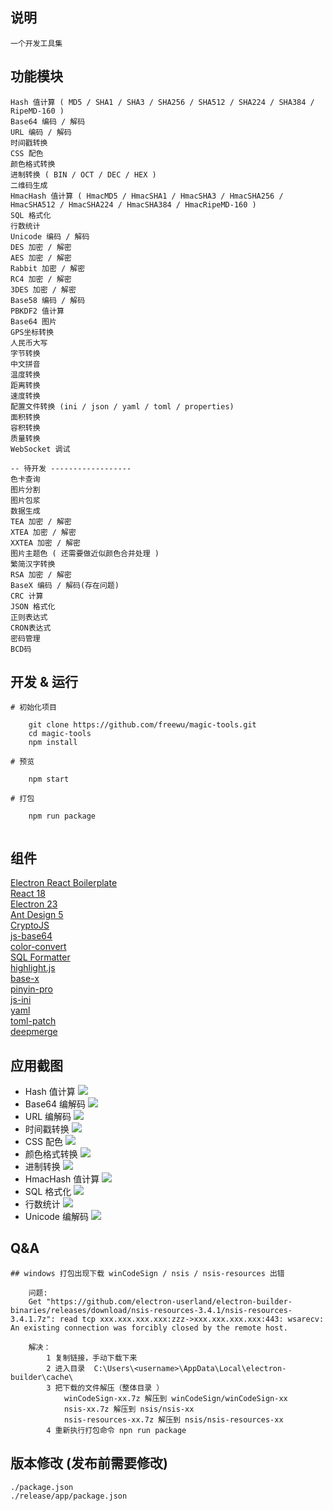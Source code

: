 ## 说明

    一个开发工具集

## 功能模块
```
Hash 值计算 ( MD5 / SHA1 / SHA3 / SHA256 / SHA512 / SHA224 / SHA384 / RipeMD-160 )   
Base64 编码 / 解码
URL 编码 / 解码
时间戳转换
CSS 配色
颜色格式转换
进制转换 ( BIN / OCT / DEC / HEX )
二维码生成   
HmacHash 值计算 ( HmacMD5 / HmacSHA1 / HmacSHA3 / HmacSHA256 / HmacSHA512 / HmacSHA224 / HmacSHA384 / HmacRipeMD-160 )     
SQL 格式化
行数统计
Unicode 编码 / 解码
DES 加密 / 解密   
AES 加密 / 解密    
Rabbit 加密 / 解密    
RC4 加密 / 解密    
3DES 加密 / 解密   
Base58 编码 / 解码
PBKDF2 值计算 
Base64 图片  
GPS坐标转换   
人民币大写   
字节转换
中文拼音
温度转换
距离转换
速度转换
配置文件转换 (ini / json / yaml / toml / properties)
面积转换
容积转换
质量转换
WebSocket 调试

-- 待开发 ------------------
色卡查询
图片分割
图片包浆
数据生成
TEA 加密 / 解密   
XTEA 加密 / 解密    
XXTEA 加密 / 解密   
图片主题色 ( 还需要做近似颜色合并处理 )
繁简汉字转换   
RSA 加密 / 解密   
BaseX 编码 / 解码(存在问题)
CRC 计算
JSON 格式化
正则表达式
CRON表达式
密码管理
BCD码

```

## 开发 & 运行
```
# 初始化项目

    git clone https://github.com/freewu/magic-tools.git
    cd magic-tools
    npm install

# 预览

    npm start

# 打包 

    npm run package
    
```

## 组件

<a target="_blank" href="https://github.com/electron-react-boilerplate/electron-react-boilerplate">Electron React Boilerplate</a>   
<a target="_blank" href="https://react.dev/">React 18</a>   
<a target="_blank" href="https://www.electronjs.org/">Electron 23</a>  
<a target="_blank" href="https://ant.design/">Ant Design 5</a>  
<a target="_blank" href="https://github.com/brix/crypto-js">CryptoJS</a>  
<a target="_blank" href="https://github.com/dankogai/js-base64">js-base64</a>   
<a target="_blank" href="https://github.com/Qix-/color-convert">color-convert</a>   
<a target="_blank" href="https://github.com/sql-formatter-org/sql-formatter">SQL Formatter</a>   
<a target="_blank" href="https://highlightjs.org/">highlight.js</a>    
<a target="_blank" href="https://github.com/cryptocoinjs/base-x">base-x</a>   
<a target="_blank" href="https://pinyin-pro.cn/">pinyin-pro</a>   
<a target="_blank" href="https://github.com/Sdju/js-ini">js-ini</a>   
<a target="_blank" href="https://github.com/eemeli/yaml">yaml</a>   
<a target="_blank" href="https://github.com/timhall/toml-patch">toml-patch</a>   
<a target="_blank" href="https://github.com/TehShrike/deepmerge">deepmerge</a>   

## 应用截图
* Hash 值计算
![](./docs/images/hash.png)
* Base64 编解码
![](./docs/images/base64.png)
* URL 编解码
![](./docs/images/url.png)
* 时间戳转换
![](./docs/images/time.png)
* CSS 配色
![](./docs/images/color.png)
* 颜色格式转换
![](./docs/images/color-convert.png)
* 进制转换
![](./docs/images/number-convert.png)
* HmacHash 值计算
![](./docs/images/hmac-hash.png)
* SQL 格式化
![](./docs/images/sql-formatter.png)
* 行数统计
![](./docs/images/linecount.png)
* Unicode 编解码
![](./docs/images/unicode.png)

## Q&A
```
## windows 打包出现下载 winCodeSign / nsis / nsis-resources 出错

    问题:
    Get "https://github.com/electron-userland/electron-builder-binaries/releases/download/nsis-resources-3.4.1/nsis-resources-3.4.1.7z": read tcp xxx.xxx.xxx.xxx:zzz->xxx.xxx.xxx.xxx:443: wsarecv: An existing connection was forcibly closed by the remote host.
    
    解决：
        1 复制链接，手动下载下来
        2 进入目录  C:\Users\<username>\AppData\Local\electron-builder\cache\
        3 把下载的文件解压（整体目录 ）
            winCodeSign-xx.7z 解压到 winCodeSign/winCodeSign-xx
            nsis-xx.7z 解压到 nsis/nsis-xx
            nsis-resources-xx.7z 解压到 nsis/nsis-resources-xx
        4 重新执行打包命令 npn run package

```

## 版本修改 (发布前需要修改)
```
./package.json  
./release/app/package.json
```